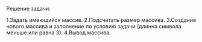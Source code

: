 Решение задачи:

1.Задать имеющийся массив. 
2.Подсчитать размер массива. 
3.Создание нового массива и заполнение по условию задачи (длинна символа меньше или равна 3). 
4.Вывод массива. 

